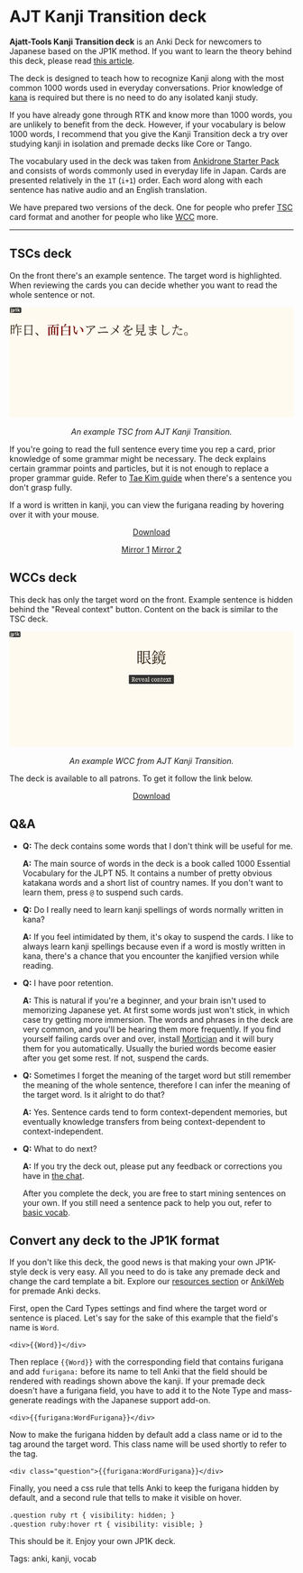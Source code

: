 # AJT Kanji Transition deck

**Ajatt-Tools Kanji Transition deck**
is an Anki Deck for newcomers to Japanese based on the JP1K method.
If you want to learn the theory behind this deck, please read
[this article](learning-kanji.html).

The deck is designed to teach how to recognize Kanji
along with the most common 1000 words used in everyday conversations.
Prior knowledge of [kana](learning-kana-in-two-days.html) is required
but there is no need to do any isolated kanji study.

If you have already gone through RTK and know more than 1000 words,
you are unlikely to benefit from the deck.
However, if your vocabulary is below 1000 words,
I recommend that you give the Kanji Transition deck a try over studying kanji in isolation
and premade decks like Core or Tango.

The vocabulary used in the deck was taken from [Ankidrone Starter Pack](basic-vocabulary.html)
and consists of words commonly used in everyday life in Japan.
Cards are presented relatively in the `1T` (`i+1`) order.
Each word along with each sentence has native audio and an English translation.

We have prepared two versions of the deck.
One for people who prefer
[TSC](discussing-various-card-templates.html#targeted-sentence-cards-or-mpvacious-cards)
card format and another for people who like
[WCC](discussing-various-card-templates.html#word-context-cards)
more.

****

## TSCs deck

On the front there's an example sentence.
The target word is highlighted.
When reviewing the cards you can decide whether you want to read the whole sentence or not.

<p align="center"><img alt="tsc" class="shadow" src="img/jp1k-tsc.webp"></p>
<p align="center"><i>An example TSC from AJT Kanji Transition.</i></p>

If you're going to read the full sentence every time you rep a card,
prior knowledge of some grammar might be necessary.
The deck explains certain grammar points and particles,
but it is not enough to replace a proper grammar guide.
Refer to
[Tae Kim guide](http://www.guidetojapanese.org/learn/grammar)
when there's a sentence you don't grasp fully.

If a word is written in kanji,
you can view the furigana reading by hovering over it with your mouse.

<p align="center">
	<a class="download_button" href="https://ankiweb.net/shared/info/917377946" target="_blank">Download</a>
</p>
<p align="center">
	<a href="https://www.patreon.com/posts/47991075" target="_blank">Mirror 1</a>
	<a href="https://t.me/ajatt_tools/72" target="_blank">Mirror 2</a>
</p>

## WCCs deck

This deck has only the target word on the front.
Example sentence is hidden behind the "Reveal context" button.
Content on the back is similar to the TSC deck.

<p align="center"><img alt="tsc" class="shadow" src="img/jp1k-wcc.webp"></p>
<p align="center"><i>An example WCC from AJT Kanji Transition.</i></p>

The deck is available to all patrons.
To get it follow the link below.

<p align="center">
	<a class="download_button" href="https://www.patreon.com/posts/47990957" target="_blank">Download</a>
</p>

## Q&A

* **Q:** The deck contains some words that I don't think will be useful for me.

	**A:** The main source of words in the deck is a book called
	1000 Essential Vocabulary for the JLPT N5.
	It contains a number of pretty obvious katakana words
	and a short list of country names.
	If you don't want to learn them, press `@` to suspend such cards.
* **Q:** Do I really need to learn kanji spellings of words normally written in kana?

	**A:** If you feel intimidated by them, it's okay to suspend the cards.
	I like to always learn kanji spellings because even if a word is mostly written in kana,
	there's a chance that you encounter the kanjified version while reading.
* **Q:** I have poor retention.

	**A:** This is natural if you're a beginner,
	and your brain isn't used to memorizing Japanese yet.
	At first some words just won't stick,
	in which case try getting more immersion.
	The words and phrases in the deck are very common,
	and you'll be hearing them more frequently.
	If you find yourself failing cards over and over,
	install [Mortician](https://ankiweb.net/shared/info/1255924302)
	and it will bury them for you automatically.
	Usually the buried words become easier after you get some rest.
	If not, suspend the cards.
* **Q:** Sometimes I forget the meaning of the target word
but still remember the meaning of the whole sentence,
therefore I can infer the meaning of the target word.
Is it alright to do that?

	**A:** Yes.
	Sentence cards tend to form context-dependent memories,
	but eventually knowledge transfers from being context-dependent to context-independent.
* **Q:** What to do next?

	**A:** If you try the deck out,
	please put any feedback or corrections you have in [the chat](join-our-community.html).

	After you complete the deck,
	you are free to start mining sentences on your own.
	If you still need a sentence pack to help you out, refer to [basic vocab](basic-vocabulary.html).

## Convert any deck to the JP1K format

If you don't like this deck,
the good news is that making your own JP1K-style deck is very easy.
All you need to do is take any premade deck
and change the card template a bit.
Explore our
[resources section](resources.html)
or
[AnkiWeb](https://ankiweb.net/shared/decks/japanese)
for premade Anki decks.

First, open the Card Types settings and find where the target word or sentence is placed.
Let's say for the sake of this example that the field's name is `Word`.

```
<div>{{Word}}</div>
```

Then replace `{{Word}}` with the corresponding field that contains furigana
and add `furigana:` before its name to tell Anki
that the field should be rendered with readings shown above the kanji.
If your premade deck doesn't have a furigana field, you have to add it to the Note Type
and mass-generate readings with the Japanese support add-on.

```
<div>{{furigana:WordFurigana}}</div>
```

Now to make the furigana hidden by default add a class name or id
to the tag around the target word.
This class name will be used shortly to refer to the tag.

```
<div class="question">{{furigana:WordFurigana}}</div>
```

Finally, you need a css rule that tells Anki to keep the furigana hidden by default,
and a second rule that tells to make it visible on hover.

```
.question ruby rt { visibility: hidden; }
.question ruby:hover rt { visibility: visible; }
```

This should be it. Enjoy your own JP1K deck.

Tags: anki, kanji, vocab
